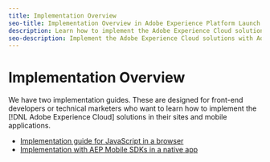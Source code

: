 ```yaml
---
title: Implementation Overview
seo-title: Implementation Overview in Adobe Experience Platform Launch
description: Learn how to implement the Adobe Experience Cloud solutions with Adobe Experience Platform Launch
seo-description: Implement the Adobe Experience Cloud solutions with Adobe Experience Platform Launch
---
```


# Implementation Overview

We have two implementation guides.  These are designed for front-end developers or technical marketers who want to learn how to implement the [!DNL Adobe Experience Cloud] solutions in their sites and mobile applications.

* [Implementation guide for JavaScript in a browser](https://docs.adobe.com/content/help/en/experience-cloud/implementing-in-websites-with-launch/index.html)
* [Implementation with AEP Mobile SDKs in a native app](https://aep-sdks.gitbook.io/docs/)

